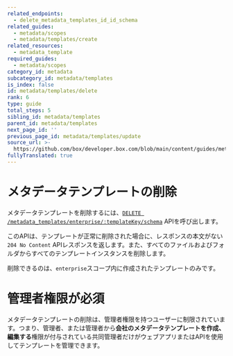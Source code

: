 ```yaml
---
related_endpoints:
  - delete_metadata_templates_id_id_schema
related_guides:
  - metadata/scopes
  - metadata/templates/create
related_resources:
  - metadata_template
required_guides:
  - metadata/scopes
category_id: metadata
subcategory_id: metadata/templates
is_index: false
id: metadata/templates/delete
rank: 6
type: guide
total_steps: 5
sibling_id: metadata/templates
parent_id: metadata/templates
next_page_id: ''
previous_page_id: metadata/templates/update
source_url: >-
  https://github.com/box/developer.box.com/blob/main/content/guides/metadata/templates/delete.md
fullyTranslated: true
---
```

# メタデータテンプレートの削除

メタデータテンプレートを削除するには、[`DELETE
/metadata_templates/enterprise/:templateKey/schema`][endpoint] APIを呼び出します。

<Samples id="delete_metadata_templates_id_id_schema">

</Samples>

このAPIは、テンプレートが正常に削除された場合に、レスポンスの本文がない`204 No Content` APIレスポンスを返します。また、すべてのファイルおよびフォルダからすべてのテンプレートインスタンスを削除します。

削除できるのは、`enterprise`スコープ内に作成されたテンプレートのみです。

<Message warning>

# 管理者権限が必須

メタデータテンプレートの削除は、管理者権限を持つユーザーに制限されています。つまり、管理者、または管理者から**会社のメタデータテンプレートを作成、編集する**権限が付与されている共同管理者だけがウェブアプリまたはAPIを使用してテンプレートを管理できます。

</Message>

[endpoint]: e://delete_metadata_templates_id_id_schema